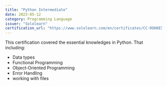```yaml
---
title: "Python Intermediate"
date: 2023-05-12
category: Programming Language
issuer: "Sololearn"
certification_url: "https://www.sololearn.com/en/certificates/CC-ROH8E5CS"
---
```


This certification covered the essential knowledges in Python. That including:
   - Data types
   - Functional Programming 
   - Object-Oriented Programming
   - Error Handling
   - working with files